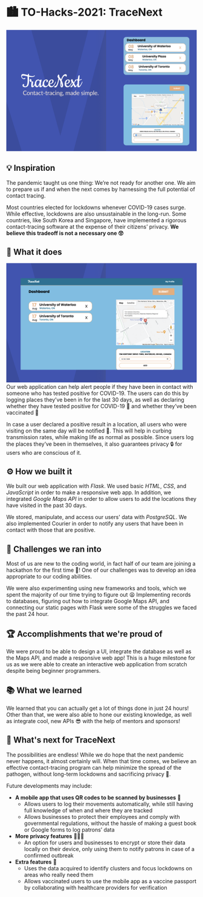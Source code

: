 # 🏙 TO-Hacks-2021: TraceNext 
![TraceNext in a glance](https://github.com/levinaind/TO-Hacks-2021/blob/main/TraceNext.png)
## 💡 Inspiration
The pandemic taught us one thing: We’re not ready for another one. We aim to prepare us if and when the next comes by harnessing the full potential of contact tracing.

Most countries elected for lockdowns whenever COVID-19 cases surge. While effective, lockdowns are also unsustainable in the long-run. Some countries, like South Korea and Singapore, have implemented a rigorous contact-tracing software at the expense of their citizens’ privacy. **We believe this tradeoff is not a necessary one 😲**



## 🧐 What it does
![TraceNext Main Page](https://github.com/levinaind/TO-Hacks-2021/blob/main/TraceNext-Dashboard%20.png)
Our web application can help alert people if they have been in contact with someone who has tested positive for COVID-19. The users can do this by logging places they’ve been in for the last 30 days, as well as declaring whether they have tested positive for COVID-19 🦠 and whether they’ve been vaccinated 💉 

In case a user declared a positive result in a location, all users who were visiting on the same day will be notified 📩. This will help in curbing transmission rates, while making life as normal as possible. Since users log the places they’ve been in themselves, it also guarantees privacy 🔒 for users who are conscious of it.



## ⚙️ How we built it
We built our web application with _Flask_. We used basic _HTML_, _CSS_, and _JavaScript_ in order to make a responsive web app. In addition, we integrated _Google Maps API_ in order to allow users to add the locations they have visited in the past 30 days.

We stored, manipulate, and access our users' data with _PostgreSQL_. We also implemented Courier in order to notify any users that have been in contact with those that are positive.


## 💩 Challenges we ran into
Most of us are new to the coding world, in fact half of our team are joining a hackathon for the first time 🐣! One of our challenges was to develop an idea appropriate to our coding abilities.

We were also experimenting using new frameworks and tools, which we spent the majority of our time trying to figure out 😫 Implementing records to databases, figuring out how to integrate Google Maps API, and connecting our static pages with Flask were some of the struggles we faced the past 24 hour.


## 🏆 Accomplishments that we're proud of
We were proud to be able to design a UI, integrate the database as well as the Maps API, and made a responsive web app! This is a huge milestone for us as we were able to create an interactive web application from scratch despite being beginner programmers.

## 📚 What we learned
We learned that you can actually get a lot of things done in just 24 hours! Other than that, we were also able to hone our existing knowledge, as well as integrate cool, new APIs 😎 with the help of mentors and sponsors!

## 🔮 What's next for TraceNext
The possibilities are endless! While we do hope that the next pandemic never happens, it almost certainly will. When that time comes, we believe an effective contact-tracing program can help minimize the spread of the pathogen, without long-term lockdowns and sacrificing privacy 🥳.

Future developments may include:
 - **A mobile app that uses QR codes to be scanned by businesses** 📱
   - Allows users to log their movements automatically, while still having full knowledge of when and where they are tracked
   - Allows businesses to protect their employees and comply with governmental regulations, without the hassle of making a guest book or Google forms to log patrons’ data
- **More privacy features** 🕵🏾‍♀️
  - An option for users and businesses to encrypt or store their data locally on their device, only using them to notify patrons in case of a confirmed outbreak
- **Extra features** 🐶
  - Uses the data acquired to identify clusters and focus lockdowns on areas who really need them
  - Allows vaccinated users to use the mobile app as a vaccine passport by collaborating with healthcare providers for verification





